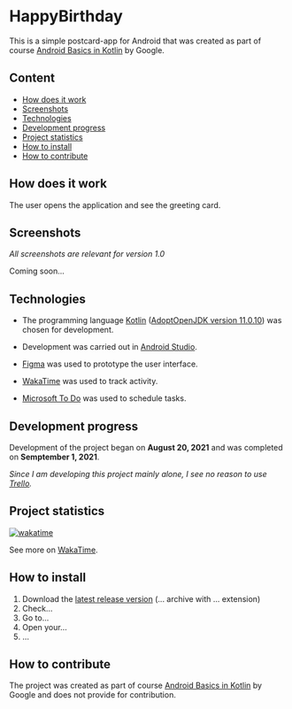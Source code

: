 # HappyBirthday

This is a simple postcard-app for Android that was created as part of course [Android Basics in Kotlin](https://developer.android.com/courses/android-basics-kotlin/course) by Google.

## Content

- [How does it work](#How-does-it-work)
- [Screenshots](#Screenshots)
- [Technologies](#Technologies)
- [Development progress](#Development-progress)
- [Project statistics](#Project-statistics)
- [How to install](#How-to-install)
- [How to contribute](#How-to-contribute)

## How does it work

The user opens the application and see the greeting card.

## Screenshots

*All screenshots are relevant for version 1.0*

Coming soon...

## Technologies

- The programming language [Kotlin](https://wakatime.com/@VitasSalvantes/projects/fraabfodvj) ([AdoptOpenJDK version 11.0.10](https://adoptopenjdk.net/)) was chosen for development.

- Development was carried out in [Android Studio](https://developer.android.com/studio/).

- [Figma](https://www.figma.com/) was used to prototype the user interface.

- [WakaTime](https://wakatime.com/) was used to track activity.

- [Microsoft To Do](https://todo.microsoft.com/tasks/) was used to schedule tasks.

## Development progress

Development of the project began on **August 20, 2021** and was completed on **Semptember 1, 2021**.

*Since I am developing this project mainly alone, I see no reason to use [Trello](https://trello.com/).*

## Project statistics

[![wakatime](https://wakatime.com/badge/github/VitasSalvantes/HappyBirthday.svg)](https://wakatime.com/badge/github/VitasSalvantes/HappyBirthday)

See more
on [WakaTime](https://wakatime.com/@VitasSalvantes/projects/fraabfodvj).

## How to install

1. Download the [latest release version](...) (... archive with
   ... extension)
2. Check...
3. Go to...
4. Open your...
5. ...

## How to contribute

The project was created as part of course [Android Basics in Kotlin](https://developer.android.com/courses/android-basics-kotlin/course) by Google and does not provide for contribution.
